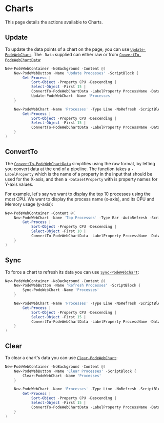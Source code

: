 # Charts

This page details the actions available to Charts.

## Update

To update the data points of a chart on the page, you can use [`Update-PodeWebChart`](../../../Functions/Actions/Update-PodeWebChart). The `-Data` supplied can either raw or from [`ConvertTo-PodeWebChartData`](../../../Functions/Actions/ConvertTo-PodeWebChartData):

```powershell
New-PodeWebContainer -NoBackground -Content @(
    New-PodeWebButton -Name 'Update Processes' -ScriptBlock {
        Get-Process |
            Sort-Object -Property CPU -Descending |
            Select-Object -First 15 |
            ConvertTo-PodeWebChartData -LabelProperty ProcessName -DatasetProperty CPU |
            Update-PodeWebChart -Name 'Processes'
    }

    New-PodeWebChart -Name 'Processes' -Type Line -NoRefresh -ScriptBlock {
        Get-Process |
            Sort-Object -Property CPU -Descending |
            Select-Object -First 15 |
            ConvertTo-PodeWebChartData -LabelProperty ProcessName -DatasetProperty CPU
    }
)
```

## ConvertTo

The [`ConvertTo-PodeWebChartData`](../../../Functions/Actions/ConvertTo-PodeWebChartData) simplifies using the raw format, by letting you convert data at the end of a pipeline. The function takes a `-LabelProperty` which is the name of a property in the input that should be used for the X-axis, and then a `-DatasetProperty` with is property names for Y-axis values.

For example, let's say we want to display the top 10 processes using the most CPU. We want to display the process name (x-axis), and its CPU and Memory usage (y-axis):

```powershell
New-PodeWebContainer -Content @(
    New-PodeWebChart -Name 'Top Processes' -Type Bar -AutoRefresh -ScriptBlock {
        Get-Process |
            Sort-Object -Property CPU -Descending |
            Select-Object -First 10 |
            ConvertTo-PodeWebChartData -LabelProperty ProcessName -DatasetProperty CPU, Handles
    }
)
```

## Sync

To force a chart to refresh its data you can use [`Sync-PodeWebChart`](../../../Functions/Actions/Sync-PodeWebChart):

```powershell
New-PodeWebContainer -NoBackground -Content @(
    New-PodeWebButton -Name 'Refresh Processes' -ScriptBlock {
        Sync-PodeWebChart -Name 'Processes'
    }

    New-PodeWebChart -Name 'Processes' -Type Line -NoRefresh -ScriptBlock {
        Get-Process |
            Sort-Object -Property CPU -Descending |
            Select-Object -First 15 |
            ConvertTo-PodeWebChartData -LabelProperty ProcessName -DatasetProperty CPU
    }
)
```

## Clear

To clear a chart's data you can use [`Clear-PodeWebChart`](../../../Functions/Actions/Clear-PodeWebChart):

```powershell
New-PodeWebContainer -NoBackground -Content @(
    New-PodeWebButton -Name 'Clear Processes' -ScriptBlock {
        Clear-PodeWebChart -Name 'Processes'
    }

    New-PodeWebChart -Name 'Processes' -Type Line -NoRefresh -ScriptBlock {
        Get-Process |
            Sort-Object -Property CPU -Descending |
            Select-Object -First 15 |
            ConvertTo-PodeWebChartData -LabelProperty ProcessName -DatasetProperty CPU
    }
)
```
